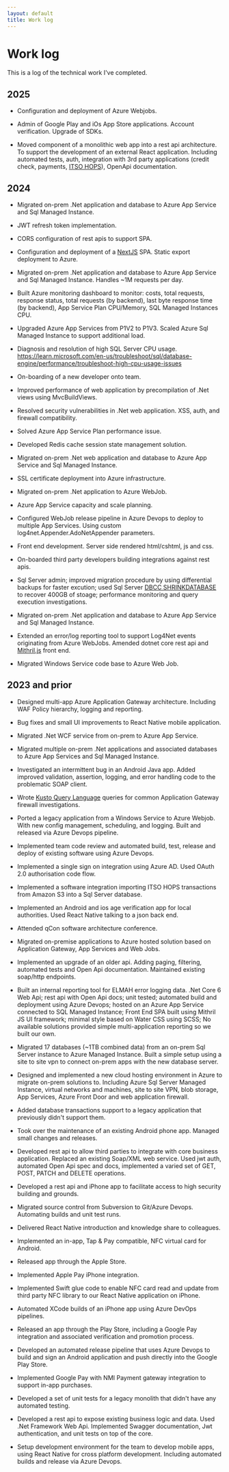 ```yaml
---
layout: default
title: Work log
---
```


# Work log

This is a log of the technical work I've completed.

## 2025

- Configuration and deployment of Azure Webjobs.  

- Admin of Google Play and iOs App Store applications. Account verification. Upgrade of SDKs.

- Moved component of a monolithic web app into a rest api architecture. To
  support the development of an external React application. Including
  automated tests, auth, integration with 3rd party applications
  (credit check, payments, [ITSO HOPS](https://www.itso.org.uk/)),
  OpenApi documentation.
  
## 2024

- Migrated on-prem .Net application and database to Azure App Service
  and Sql Managed Instance.

- JWT refresh token implementation. 

- CORS configuration of rest apis to support SPA.  

- Configuration and deployment of a [NextJS](https://nextjs.org/) SPA. Static export deployment to Azure.

- Migrated on-prem .Net application and database to Azure App Service
  and Sql Managed Instance. Handles ~1M requests per day.
  
- Built Azure monitoring dashboard to monitor: costs, total requests, response status, total requests (by backend), last byte response time (by backend), App Service Plan CPU/Memory, SQL Managed Instances CPU.
  
- Upgraded Azure App Services from P1V2 to P1V3. Scaled Azure Sql Managed Instance to support additional load.

- Diagnosis and resolution of high SQL Server CPU usage. https://learn.microsoft.com/en-us/troubleshoot/sql/database-engine/performance/troubleshoot-high-cpu-usage-issues

- On-boarding of a new developer onto team.

- Improved performance of web application by precompilation of .Net views using MvcBuildViews.

- Resolved security vulnerabilities in .Net web application. XSS, auth, and firewall compatibility.

- Solved Azure App Service Plan performance issue.

- Developed Redis cache session state management solution.

- Migrated on-prem .Net web application and database to Azure App Service and Sql Managed Instance.

- SSL certificate deployment into Azure infrastructure.

- Migrated on-prem .Net application to Azure WebJob.

- Azure App Service capacity and scale planning.

- Configured WebJob release pipeline in Azure Devops to deploy to multiple
  App Services. Using custom log4net.Appender.AdoNetAppender parameters.

- Front end development. Server side rendered html/cshtml, js and css.

- On-boarded third party developers building integrations against rest
  apis.  

- Sql Server admin; improved migration procedure by using differential
  backups for faster excution; used Sql Server [DBCC SHRINKDATABASE](https://learn.microsoft.com/en-us/sql/t-sql/database-console-commands/dbcc-shrinkdatabase-transact-sql?view=sql-server-ver16)
  to recover 400GB of stoage; performance monitoring and query execution investigations.

- Migrated on-prem .Net application and database to Azure App Service
  and Sql Managed Instance.

- Extended an error/log reporting tool to support Log4Net events
  originating from Azure WebJobs. Amended dotnet core
  rest api and [Mithril.js](https://mithril.js.org) front end.

- Migrated Windows Service code base to Azure Web Job.

## 2023 and prior

- Designed multi-app Azure Application Gateway architecture. Including
  WAF Policy hierarchy, logging and reporting.

- Bug fixes and small UI improvements to React Native mobile application.

- Migrated .Net WCF service from on-prem to Azure App Service.

- Migrated multiple on-prem .Net applications and associated databases
  to Azure App Services and Sql Managed Instance.

- Investigated an intermittent bug in an Android Java app. Added
  improved validation, assertion, logging, and error handling code to
  the problematic SOAP client.

- Wrote [Kusto Query
  Language](https://learn.microsoft.com/en-us/azure/data-explorer/kusto/query/)
  queries for common Application Gateway firewall investigations.

- Ported a legacy application from a Windows Service to Azure
  Webjob. With new config management, scheduling, and logging. Built
  and released via Azure Devops pipeline.

- Implemented team code review and automated build, test, release and
  deploy of existing software using Azure Devops.

- Implemented a single sign on integration using Azure AD. Used OAuth
  2.0 authorisation code flow.

- Implemented a software integration importing ITSO HOPS transactions
  from Amazon S3 into a Sql Server database.

- Implemented an Android and ios age verification app for local
  authorities. Used React Native talking to a json back end.

- Attended qCon software architecture conference.

- Migrated on-premise applications to Azure hosted solution based on
  Application Gateway, App Services and Web Jobs.

- Implemented an upgrade of an older api. Adding paging, filtering,
  automated tests and Open Api documentation. Maintained existing
  soap/http endpoints.

- Built an internal reporting tool for ELMAH error logging data. .Net
  Core 6 Web Api; rest api with Open Api docs; unit tested; automated
  build and deployment using Azure Devops; hosted on an Azure App
  Service connected to SQL Managed Instance; Front End SPA built using
  Mithril JS UI framework; minimal style based on Water CSS using
  SCSS; No available solutions provided simple multi-application
  reporting so we built our own.

- Migrated 17 databases (~1TB combined data) from an on-prem Sql
  Server instance to Azure Managed Instance. Built a simple setup
  using a site to site vpn to connect on-prem apps with the new
  database server.

- Designed and implemented a new cloud hosting environment in Azure to
  migrate on-prem solutions to. Including Azure Sql Server Managed
  Instance, virtual networks and machines, site to site VPN, blob
  storage, App Services, Azure Front Door and web application
  firewall.

- Added database transactions support to a legacy application that
  previously didn't support them.

- Took over the maintenance of an existing Android phone app. Managed
  small changes and releases.

- Developed rest api to allow third parties to integrate with core
  business application. Replaced an existing Soap/XML web
  service. Used jwt auth, automated Open Api spec and docs,
  implemented a varied set of GET, POST, PATCH and DELETE operations.

- Developed a rest api and iPhone app to facilitate access to high
  security building and grounds.

- Migrated source control from Subversion to Git/Azure
  Devops. Automating builds and unit test runs.

- Delivered React Native introduction and knowledge share to
  colleagues.

- Implemented an in-app, Tap & Pay compatible, NFC virtual card for
  Android.

- Released app through the Apple Store.

- Implemented Apple Pay iPhone integration.

- Implemented Swift glue code to enable NFC card read and update from
  third party NFC library to our React Native application on iPhone.

- Automated XCode builds of an iPhone app using Azure DevOps
  pipelines.

- Released an app through the Play Store, including a Google Pay
  integration and associated verification and promotion process.

- Developed an automated release pipeline that uses Azure Devops to
  build and sign an Android application and push directly into the
  Google Play Store.

- Implemented Google Pay with NMI Payment gateway integration to
  support in-app purchases.

- Developed a set of unit tests for a legacy monolith that didn't have
  any automated testing.

- Developed a rest api to expose existing business logic and
  data. Used .Net Framework Web Api. Implemented Swagger
  documentation, Jwt authentication, and unit tests on top of the
  core.

- Setup development environment for the team to develop mobile apps,
  using React Native for cross platform development. Including
  automated builds and release via Azure Devops.
